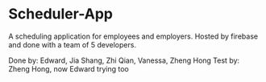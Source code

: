 # Scheduler-App
A scheduling application for employees and employers. Hosted by firebase and done with a team of 5 developers.

Done by: Edward, Jia Shang, Zhi Qian, Vanessa, Zheng Hong
Test by: Zheng Hong, now Edward trying too
